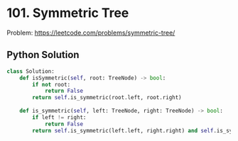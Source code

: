 # 101. Symmetric Tree

Problem: https://leetcode.com/problems/symmetric-tree/

## Python Solution

```python
class Solution:
    def isSymmetric(self, root: TreeNode) -> bool:
        if not root:
            return False
        return self.is_symmetric(root.left, root.right)
    
    def is_symmetric(self, left: TreeNode, right: TreeNode) -> bool:
        if left != right:
            return False
        return self.is_symmetric(left.left, right.right) and self.is_symmetric(left.right, right.left)
```

<!--stackedit_data:
eyJoaXN0b3J5IjpbLTE0ODI3MDA2NzhdfQ==
-->